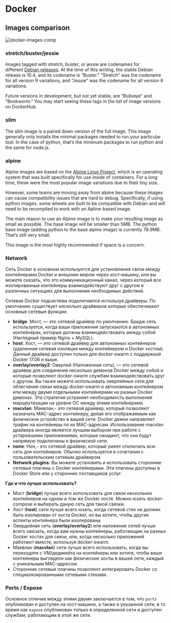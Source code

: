 # Docker

## Images comparison

![docker-images-comp](docker-images-comp.png)

### **stretch/buster/jessie**

Images tagged with stretch, buster, or jessie are codenames for different [Debian releases](https://wiki.debian.org/DebianReleases). At the time of this writing, the stable Debian release is 10.4, and its codename is “Buster.” “Stretch” was the codename for all version 9 variations, and “Jessie” was the codename for all version 8 variations.

Future versions in development, but not yet stable, are “Bullseye” and “Bookworm.” You may start seeing these tags in the list of image versions on DockerHub.

### slim

The slim image is a paired down version of the full image. This image generally only installs the minimal packages needed to run your particular tool. In the case of python, that’s the minimum packages to run python and the same for node.js.

### alpine

Alpine images are based on the [Alpine Linux Project](https://alpinelinux.org/), which is an operating system that was built specifically for use inside of containers. For a long time, these were the most popular image variations due to their tiny size.

However, some teams are moving away from alpine because these images can cause compatibility issues that are hard to debug. Specifically, if using python images, some wheels are built to be compatible with Debian and will need to be recompiled to work with an Apline-based image.

The main reason to use an Alpine image is to make your resulting image as small as possible. The base image will be smaller than 5MB. The python base image (adding python to the base alpine image) is currently 78.9MB. That’s still very small.

This image is the most highly recommended if space is a concern.

### Network

Сеть Docker в основном используется для установления связи между контейнерами Docker и внешним миром через хост-машину, или вы можете сказать, что это коммуникационный канал, через который все изолированные контейнеры взаимодействуют друг с другом в различных ситуациях для выполнения необходимых действий.

Сетевая Docker подсистема подключается используя драйверы. По умолчанию существует несколько драйверов которые обеспечивают основные сетевые функции:

- **bridge**: Мост, — это сетевой драйвер по умолчанию. Бридж сеть используется, когда ваши приложения запускаются в автономных контейнерах, которые должны взаимодействовать между собой (Наглядный пример Nginx + MySQL).
- **host**: Хост, — это сетевой драйвер для автономных контейнеров (удаленная сетевая изоляция между контейнером и Docker хостом). Данный драйвер доступен только для docker-swarm с поддержкой Docker 17.06 и выше.
- **overlay/overlay2**: Оверлей (Наложенная сеть), — это сетевой драйвер для соединения несколько демонов Docker между собой и которые позволяют docker-swarm службам взаимодействовать друг с другом. Вы также можете использовать оверлейные сети для облегчения связи между docker-swarm и автономным контейнером или между двумя отдельными контейнерами на разных Docker демонах. Эта стратегия устраняет необходимость выполнения маршрутизации на уровне ОС между этими контейнерами.
- **macvlan**: Маквлан,- это сетевой драйвер, который позволяют назначать MAC-адрес контейнеру, делая его отображаемым как физическое устройство в вашей сети. Docker демон направляет трафик на контейнеры по их MAC-адресам. Использование macvlan драйвера иногда является лучшим выбором при работе с устаревшими приложениями, которые ожидают, что они будут напрямую подключены к физической сети.
- **none**: Нон,- это сетевой драйвер, который умеет отключать всю сеть для контейнеров. Обычно используется в сочетании с пользовательским сетевым драйвером.
- **Network plugins**: Вы можете установить и использовать сторонние сетевые плагины с Docker контейнерами. Эти плагины доступны в Docker Store или у сторонних поставщиков услуг.

**Где и что лучше использовать?**

- Мост (**bridge**) лучше всего использовать для связи нескольких контейнеров на одном и том же Docker хосте. Можно юзать docker-compose и выберать даную сеть для такой связки.
- Хост (**host**) сети лучше всего юзать, когда сетевой стек не должен быть изолирован от хоста Docker, но вы хотите, чтобы другие аспекты контейнера были изолированы.
- Овердейная сеть (**overlay/overlay2**) или наложение сетей лучше всего заюзать, когда вам нужны контейнеры, работающие на разных Docker хостах для связи, или, когда несколько приложений работают вместе, используя docker-swarm.
- Маквлан (**macvlan**) сети лучше всего использовать, когда вы переходите с VM/дедикейта на контейнеры или хотите, чтобы ваши контейнеры выглядели как физические хосты в вашей сети, каждый с уникальным MAC-адресом.
- Сторонние сетевые плагины позволяют интегрировать Docker со специализированными сетевыми стеками.

### Ports / Expose

Основное отличие между этими двумя  заключается в том, что `ports` опубликован и доступен на хост-машине, а также в указанной сети, в то время как `expose` опубликован только в определенной сети и доступен службам, работающим в этой же сети.